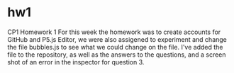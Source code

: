 # hw1
CP1 Homework 1
For this week the homework was to create accounts for GitHub and P5.js Editor, we were also assigened to experiment and change the file bubbles.js to see what we could change on the file.
I've added the file to the repository, as well as the answers to the questions, and a screen shot of an error in the inspector for question 3.
